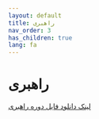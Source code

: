```yaml
---
layout: default
title: راهبری
nav_order: 3
has_children: true
lang: fa
---
```


# راهبری
[لینک دانلود فایل دوره راهبری](/assets/SSRN-id3081564.pdf)
